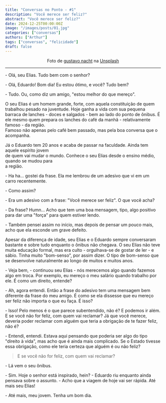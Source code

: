 ```yaml
---
title: "Conversas no Ponto - #1"
description: "Você merece ser feliz?"
abstract: "Você merece ser feliz?"
date: 2024-12-25T00:00:00Z
image: "/images/posts/01.jpg"
categories: ["conversas"]
authors: ["Arthur"]
tags: ["conversas", "felicidade"]
draft: false
---
```

<p style="text-align:center;">Foto de <a href="https://unsplash.com/pt-br/@gnacht?utm_content=creditCopyText&utm_medium=referral&utm_source=unsplash">gustavo nacht</a> na <a href="https://unsplash.com/pt-br/fotografias/uma-multidao-de-pessoas-com-guarda-chuvas-parados-a-beira-de-uma-estrada-kEJG9yeGSYU?utm_content=creditCopyText&utm_medium=referral&utm_source=unsplash">Unsplash</a></p>

---

\- Olá, seu Elias. Tudo bem com o senhor?

\- Olá, Eduardo! Bom dia! Eu estou ótimo, e você? Tudo bem?

\- Tudo. Ou, como diz um amigo, "estou melhor do que mereço".

O seu Elias é um homem grande, forte, com aquela constituição de quem trabalhou pesado na juventude. Hoje ganha a vida com sua pequena barraca de lanches - doces e salgados - bem ao lado do ponto de ônibus. É ele mesmo quem prepara os lanches do café da manhã - relativamente famoso - da região.<br>
Famoso não apenas pelo café bem passado, mas pela boa conversa que o acompanha.

Já o Eduardo tem 20 anos e acaba de passar na faculdade. Ainda tem aquele espírito jovem<br>
de quem vai mudar o mundo. Conhece o seu Elias desde o ensino médio, quando se mudou para<br>
a região.

\- Ha ha... gostei da frase. Ela me lembrou de um adesivo que vi em um carro recentemente.

\- Como assim?

\- Era um adesivo com a frase: "Você merece ser feliz". O que você acha?

\- Da frase? Humn... Acho que tem uma boa mensagem, tipo, algo positivo para dar uma "força" para quem
estiver lendo.

\- Também pensei assim no início, mas depois de pensar um pouco mais, acho que ela esconde um grave defeito.

Apesar da diferença de idade, seu Elias e o Eduardo sempre conversaram bastante
e sobre tudo enquanto o ônibus não chegava. O seu Elias não teve muita educação formal, mas era culto - orgulhava-se de gostar de ler - e sábio. Tinha muito "bom-senso", por assim dizer. O tipo de bom-senso que se desenvolve naturalmente ao longo de muitos e muitos anos.

\- Veja bem, - continuou seu Elias - nós merecemos algo quando fazemos algo em troca. Por exemplo, eu mereço o meu salário quando trabalho por ele. É como um direito, entende?

\- Ah, agora entendi. Então a frase do adesivo tem uma mensagem bem diferente da frase do meu amigo. É como se ela dissesse que eu mereço ser feliz não importa o que eu faça. É isso?

\- Isso! Pelo menos é o que parece subentendido, não é? E podemos ir além. E se você não for feliz, com quem vai reclamar? Já que você merece, deveria poder reclamar com alguém que teria a obrigação de te fazer feliz, não é?

\- Entendi, entendi. Estava aqui pensando que poderia ser algo do tipo "direito à vida", mas acho que é ainda mais complicado. Se o Estado tivesse essa obrigação, como ele teria certeza que alguém é ou não feliz?

> E se você não for feliz, com quem vai reclamar?

\- Lá vem o seu ônibus.

\- Sim. Hoje o senhor está inspirado, hein? - Eduardo riu enquanto ainda pensava sobre o assunto. - Acho que a viagem de hoje vai ser rápida. Até mais seu Elias!

\- Até mais, meu jovem. Tenha um bom dia.
